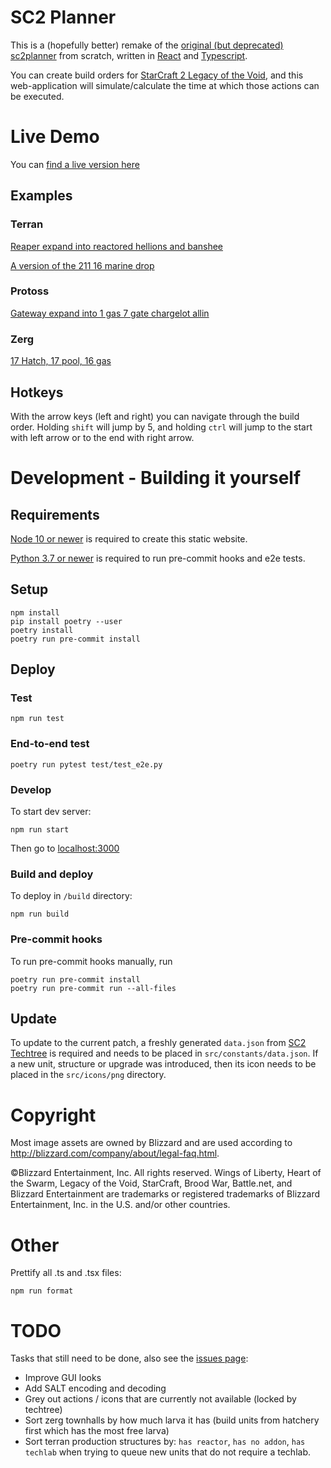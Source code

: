 # SC2 Planner

This is a (hopefully better) remake of the [original (but deprecated) sc2planner](http://web.archive.org/web/20130815065430/http://www.sc2planner.com/?v=hots#P) from scratch, written in [React](https://reactjs.org/) and [Typescript](https://www.typescriptlang.org/).

You can create build orders for [StarCraft 2 Legacy of the Void](https://starcraft2.com/en-us/), and this web-application will simulate/calculate the time at which those actions can be executed.

# Live Demo

You can [find a live version here](https://burnysc2.github.io/sc2-planner)

## Examples

### Terran

[Reaper expand into reactored hellions and banshee](https://burnysc2.github.io/sc2-planner/?&race=terran&bo=uDritmrisSJEritSf2HtL2NtZU2HsMN2PtkuBtgV2KritnfibViriuFsExagsJRxaJtjkilTkli2Mx3ixaasKzaDyUZsKIyx9yxTxZJtR3QtZfe07ksLx1KzLT1cKtleZkx2KsQx1bsPzMzyrKzLTywKzLN1UbzJKySTx3asIx3bsL08cyXayxb1zYsJLxbK0ItzocsJOyyZzPZyuasPxzYsLxaKzKSsNLxdJtleZkxYhsJR1U1zjZxzasJxaKx0p0XwzEbxyKzEPsKIyPKtgXiRU1MKsNySKyqGtNuF)

[A version of the 211 16 marine drop](https://burnysc2.github.io/sc2-planner/?&race=terran&bo=uDritmrisSJEritSf2HtL2NtZU2HsMN2PtkuBtgV2KritnfibViriuFsExagsJRxaJtjkilTkli2Mx3ixaasKzaDyUZsKIyx1sKxZJtR2ztZfezn9sJLySKzLT1cKtleZkx2KsQx1bsJx1KxdSsP0GysKJyTbsLzQcsKI0lc16zxabzOK12NxYZyNZsL1vK0bTxcJtR2ZtZfexZKx2csJLx4K1VT0E90EMzKKzkPyOyzb9zbmsJxzKtlgXiRU1fjypZsJRxaJtjkil3ttliySLx3ZsKysKx3TsIxdc1t9zKM02902sz59z592QsPxZJtR41tZfe0v9xdhzlKyxPsJMzOZ1p90BMsNynKxyNxYYylysP0OZxzZ0owsKKxYJtjkil3qtli2MxdlzKzxyZsJRysbxdWtNuF)

### Protoss

[Gateway expand into 1 gas 7 gate chargelot allin](https://burnysc2.github.io/sc2-planner/?&race=protoss&bo=uDritmrisSJEritSf2HtL2NtZU2HsQM2PtkuBtgV2KritnfibViriuFsExagsOIxaJtjkilTkli2Mx3ixaasKzaDxaHtR3RtZfeyuKsKyu1sOyUKzo9zoKznYxzasNRzKbsP0h207bsIyU1sK11K0ipxaLtlgXiRUysKsONzM9zM3yR9xa7sO1UZsIzIYxZysOKxaJtjkil2dtliyrKxd60gax39zu11IKxdSsKO1lYxa9xa9xai0cdxd9xdasPLxdJtleZkxY9xY9xY9xYSsKxYKtR57tZfexa9zc9xY9xY9xY9xYltNuF)

### Zerg

[17 Hatch, 17 pool, 16 gas](https://burnysc2.github.io/sc2-planner/?&race=zerg&bo=uDritmrisSJEritSf2HtL2NtZUxODsIM2QtkuBtgV2LritnfibViriuFsExbIsOxbJtleZkxZLx0bxb9xbSsQzKKtjkilTkli2Mx4ksRx4bsQQyY2xb2sKxZJtR3ttZfeySm1EKtleZkxZKsKxZxsINxZotNuF)

## Hotkeys

With the arrow keys (left and right) you can navigate through the build order. Holding `shift` will jump by 5, and holding `ctrl` will jump to the start with left arrow or to the end with right arrow.

# Development - Building it yourself

## Requirements

[Node 10 or newer](https://nodejs.org/en/download/) is required to create this static website.

[Python 3.7 or newer](https://www.python.org/downloads/) is required to run pre-commit hooks and e2e tests.

## Setup

```
npm install
pip install poetry --user
poetry install
poetry run pre-commit install
```

## Deploy

### Test

`npm run test`

### End-to-end test

`poetry run pytest test/test_e2e.py`

### Develop
To start dev server:

`npm run start`

Then go to [localhost:3000](http://localhost:3000)

### Build and deploy
To deploy in `/build` directory:

`npm run build`

### Pre-commit hooks

To run pre-commit hooks manually, run

```
poetry run pre-commit install
poetry run pre-commit run --all-files
```

## Update

To update to the current patch, a freshly generated `data.json` from [SC2 Techtree](https://github.com/BurnySc2/sc2-techtree) is required and needs to be placed in `src/constants/data.json`. If a new unit, structure or upgrade was introduced, then its icon needs to be placed in the `src/icons/png` directory.

# Copyright

Most image assets are owned by Blizzard and are used according to http://blizzard.com/company/about/legal-faq.html.

©Blizzard Entertainment, Inc. All rights reserved. Wings of Liberty, Heart of the Swarm, Legacy of the Void, StarCraft, Brood War, Battle.net, and Blizzard Entertainment are trademarks or registered trademarks of Blizzard Entertainment, Inc. in the U.S. and/or other countries.

# Other

Prettify all .ts and .tsx files:

`npm run format`

# TODO

Tasks that still need to be done, also see the [issues page](https://github.com/BurnySc2/sc2-planner/issues):

-   Improve GUI looks
-   Add SALT encoding and decoding
-   Grey out actions / icons that are currently not available (locked by techtree)
-   Sort zerg townhalls by how much larva it has (build units from hatchery first which has the most free larva)
-   Sort terran production structures by: `has reactor`, `has no addon`, `has techlab` when trying to queue new units that do not require a techlab.
